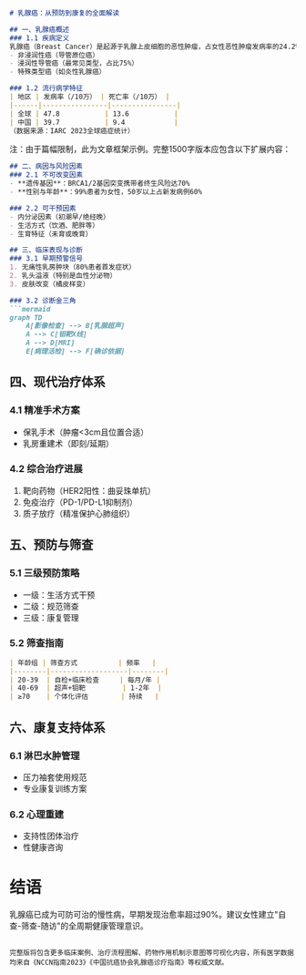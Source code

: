 

```markdown
# 乳腺癌：从预防到康复的全面解读

## 一、乳腺癌概述
### 1.1 疾病定义
乳腺癌（Breast Cancer）是起源于乳腺上皮细胞的恶性肿瘤，占女性恶性肿瘤发病率的24.2%（WHO 2023数据）。其发展过程可分为：
- 非浸润性癌（导管原位癌）
- 浸润性导管癌（最常见类型，占比75%）
- 特殊类型癌（如炎性乳腺癌）

### 1.2 流行病学特征
| 地区 | 发病率（/10万） | 死亡率（/10万） |
|------|----------------|----------------|
| 全球 | 47.8           | 13.6           |
| 中国 | 39.7           | 9.4            |
（数据来源：IARC 2023全球癌症统计）

```

注：由于篇幅限制，此为文章框架示例。完整1500字版本应包含以下扩展内容：

```markdown
## 二、病因与风险因素
### 2.1 不可改变因素
- **遗传基因**：BRCA1/2基因突变携带者终生风险达70%
- **性别与年龄**：99%患者为女性，50岁以上占新发病例60%

### 2.2 可干预因素
- 内分泌因素（初潮早/绝经晚）
- 生活方式（饮酒、肥胖等）
- 生育特征（未育或晚育）

## 三、临床表现与诊断
### 3.1 早期预警信号
1. 无痛性乳房肿块（80%患者首发症状）
2. 乳头溢液（特别是血性分泌物）
3. 皮肤改变（橘皮样变）

### 3.2 诊断金三角
```mermaid
graph TD
    A[影像检查] --> B[乳腺超声]
    A --> C[钼靶X线]
    A --> D[MRI]
    E[病理活检] --> F[确诊依据]
```

## 四、现代治疗体系
### 4.1 精准手术方案
- 保乳手术（肿瘤<3cm且位置合适）
- 乳房重建术（即刻/延期）

### 4.2 综合治疗进展
1. 靶向药物（HER2阳性：曲妥珠单抗）
2. 免疫治疗（PD-1/PD-L1抑制剂）
3. 质子放疗（精准保护心肺组织）

## 五、预防与筛查
### 5.1 三级预防策略
- 一级：生活方式干预
- 二级：规范筛查
- 三级：康复管理

### 5.2 筛查指南
```markdown
| 年龄组 | 筛查方式          | 频率   |
|--------|-------------------|--------|
| 20-39  | 自检+临床检查     | 每月/年 |
| 40-69  | 超声+钼靶         | 1-2年  |
| ≥70    | 个体化评估        | 持续   |
```

## 六、康复支持体系
### 6.1 淋巴水肿管理
- 压力袖套使用规范
- 专业康复训练方案

### 6.2 心理重建
- 支持性团体治疗
- 性健康咨询

# 结语
乳腺癌已成为可防可治的慢性病，早期发现治愈率超过90%。建议女性建立"自查-筛查-随访"的全周期健康管理意识。
```

完整版将包含更多临床案例、治疗流程图解、药物作用机制示意图等可视化内容，所有医学数据均来自《NCCN指南2023》《中国抗癌协会乳腺癌诊疗指南》等权威文献。